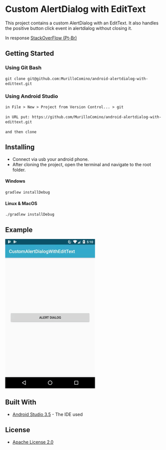 # Custom AlertDialog with EditText

This project contains a custom AlertDialog with an EditText. It also handles the positive button click event in alertdialog without closing it.

In response [StackOverFlow (Pt-Br)](https://pt.stackoverflow.com/a/386402/128573) 

## Getting Started
### Using Git Bash
```
git clone git@github.com:MurilloComino/android-alertdialog-with-edittext.git
```

### Using Android Studio
```
in File > New > Project from Version Control... > git

in URL put: https://github.com/MurilloComino/android-alertdialog-with-edittext.git

and then clone
```

## Installing
* Connect via usb your android phone.
* After cloning the project, open the terminal and navigate to the root folder.

#### Windows
````
gradlew installDebug
````
#### Linux & MacOS
````
./gradlew installDebug
````

## Example
![](resources/1.gif)

## Built With

* [Android Studio 3.5](https://developer.android.com/studio) - The IDE used

## License

* [Apache License 2.0](LICENSE.md)
